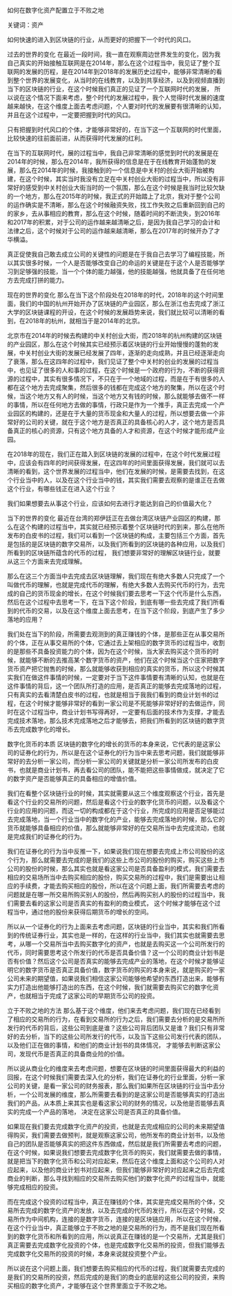 如何在数字化资产配置立于不败之地

关键词：资产

如何快速的进入到区块链的行业，从而更好的把握下一个时代的风口。

过去的世界的变化
在最近一段时间，我一直在观察周边世界发生的变化，因为我自己真实的开始接触互联网是在2014年，那么在这个过程当中，我见证了整个互联网的发展的历程，是在2014年到2018年的发展历史过程中，能够非常清晰的看到整个世界的发展变化，从当时的在线教育，以及到共享经济，以及到视频直播到当下的区块链的行业，在这个时候我们真正的见证了一个互联网时代的发展， 所以说在这个情况下面来考虑，整个时代的发展过程中，我个人觉得时代发展的速度越来越快，在这个维度上面去考虑问题，个人要对时代的发展要有很清晰的认知，并且在这个过程中，一定要把握到时代的风口。

只有把握到时代风口的个体，才能够非常好的，在当下这一个互联网的时代里面，比较快速的往前面前进，从而获得时代发展的红利。

在当下的互联网时代，展的过程当中，我自己非常清晰的感觉到时代的发展是在2014年的时候，那么在2014年，我所获得的信息是在于在线教育开始蓬勃的发展，那么在2014年的时候，我接触到的一个信息是中关村的创业大街开始被构建，在这个时候，其实当时我没有立足在中关村创业大街的过程当中，所以没有非常好的感受到中关村创业大街当时的一个氛围，那么在这个时候是我当时比较欠缺的一个地方，那么在2015年的时候，我正式的开始踏上了北京，我对于整个公司的运作确实是不清晰，那么在这个时候融资失败，找工作失败之后重新回到自己的的家乡，去从事相应的教育，那么在这个时候，随着时间的不断流失，到2016年和2017年的积累，对于公司的运作越来越清晰之后，是因为我自己学习的会计和法律之后，这个时候对于公司的运作越来越清晰，那么在2017年的时候开办了才华横溢。

真正促使我自己敢去成立公司的关键性的问题是在于我自己去学习了编程技能，所以其实很多时候，一个人是否能够改变自己的命运的关键是在于这个人是否能够学习到足够强的技能，当一个个体的能力越强，他的技能越强，他就具备了在任何地方去完成打拼的能力。

现在的世界的变化
那么在当下这个阶段处在2018年的时代，2018年的这个时间里面，我们的中国的杭州开始开办了区块链的产业园区，那么在浙江也去完成了浙江大学的区块链课程的开设，在这个时候的发展趋势来说，我们就比较可以清晰的看到，在2018年的杭州，就相当于是2014年的北京。

北京市在2014年的时候去构建的中关村创业大街，而2018年的杭州构建的区块链的产业园区，那么在这个时候其实已经预示着区块链的行业开始慢慢的蓬勃的发展，中关村创业大街的发展已经发展了四年，逐渐的走向成熟，并且已经逐渐走向了衰落，那么在这四年的过程中，我们见证了整个中关村的创业的发展的过程当中，也见证了很多的人和事的过程，在这个时候是一个政府的行为，不断的获得资源的过程中，其实有很多情况下，不只在于一个地域的过程，而是在于有很多的人都在这个地方去完成聚集，然后很多的钱都在完成这个地方的聚集，所以在这个时候，当这个地方又有人的时候，当这个地方又有钱的时候，那么就能够去做不一样的事情，所以在任何地方去做的事情，行政只是作为一个推手，真正去完成一个产业园区的构建的，还是在于大量的货币现金和大量人的过程，所以想要去做一个非常好的公司的关键，就在于这个地方是否真正的具备核心的人才，这个地方是否具备真正的核心的资源，只有这个地方具备的人才和资源，在这个时候才能形成产业园。

在2018年的现在，我们正在踏入到区块链的发展的过程中，在这个时代发展过程中，应该会有四年的时间获得发展，在这四年的时间里面获得发展，我们就可以去清晰的看到，这个世界发展的过程当中，他们在发展的时候，是需要去找到，在这个行业当中的人，以及在这个行业当中的钱，其实我们需要去观察的是谁正在去做这个行业，有哪些钱正在进入这个行业？

我们如果想要去从事这个行业，应该如何去进行才能达到自己的价值最大化？

当下的世界的变化
最近在台湾的郑伊廷正在去做台湾区块链产业园区的构建，那么在这个构建的过程当中，其实就已经预示着整个区块链时代的到来，那么在他所发布的白皮书的过程，我们可以看到一个区块链的构成，主要包括三个方面，首先是包括的是区块链的数字交易所，以及我们所看到的区块链的各种应用，以及我们所看到的区块链所蕴含的代币的过程， 我们想要非常好的理解区块链行业，就要从这三个方面来去完成理解。

那么在这三个方面当中去完成去区块链理解，我们现在有绝大多数人只完成了一个叫做代币的理解，也就是完成代币的理解，有绝大多数人去购买代币的行为，去完成的自己的货币现金的增长，在这个时候我们要去思考一下这个代币是什么东西，然后在这个过程中去思考一下，在当下这个阶段，到底有哪一些去完成了我们所看到的代币的交易，以及在这个维度上面去思考，在当下这个阶段，到底产生了多少落地的应用？

我们处在当下的阶段，所需要去观测到的真正赚钱的个体，是那些正在从事交易所的个体，正在从事交易所的个体，它通过去上架相应的数字货币的过程当中，收割的是那些不具备投资能力的个体，因为在这个时候，当大家去购买这个货币的时候，就能够不断的去推高某个数字货币的资产，他们在这个时候当这个庄家把数字货币资产把它抛售的时候，那么就能够收获到相应的真实的货币，所以这个时候其实我们在做这件事情的时候，一定要对于当下这件事情要有清晰的认知，也就是在这件事情的背后，这一个团队所打造的应用，是否真正的能够去完成落地的过程，只有真实的去看清楚白皮书的过程，也就是相当于我我们看到的商业计划书的过程，在这个时候才能够非常好的看到一家公司是不死能够非常好好的去做运作，同时在这个过程当中，商业计划书写得再好，一定要有后面的技术作为支撑，才能去完成技术落地，那么技术完成落地之后才能够去，把我们所看到的区块链的数字货币去完成数字化的增长。

数字化货币的本质
区块链的数字化的增长的货币的本身来说，它代表的是这家公司的证券化的行为，所以是在这个证券化的行为当中来去思考问题，我们就能够非常好的去分析一家公司，而分析一家公司的关键就是分析一家公司所发布的白皮书，也就是商业计划书，再去看公司的团队，能不能把这些事情做成，就决定了它的数字资产是否能够真正的具备相应的增值价值。

我们在看整个区块链行业的时候，其实就需要从这三个维度观察这个行业，首先是看这个行业的交易所的问题，然后是看这个行业的数字化货币的问题，以及看这个行业的应用的问题，而这一切的构成都在于这个行业，所完成的应用是否足够能过去完成落地，当一个行业当中的数字化的产业，能够去完成落地的时候，那么它的货币就能够具备相应的价值，那么就能够非常好的在交易所当中去完成流动，也就是完成我们的证券化的行为。

我们在证券化的行为当中反推一下，如果说我们现在想要去完成上市公司股份的这个行为，那么就需要去完成的是我们的这些上市公司的股份的购买，购买这些上市公司的股份的时候，那么其实也就是看这家公司是否具备盈利的模式，我们需要去相应的交易场所当中去购买相应的股份，购买交易所的过程中，我们是需要出让相应的手续费，才能去购买相应的股份，所以在这个问题上面，我们所需要去考虑的问题就是在哪一所交易所购买别人的股份，然后再购买别人的股份的过程当中，我们需要去看的这家公司是否真实的有盈利的商业模式， 这个时候才能够在这个过程当中，通过他的股份来获得后期货币的增长的空间。

所以从一个证券化的行为上面来去考虑问题，区块链的行业当中，其实和我们所看到的传统证券行业，其实也是一样的，在这样的行业当中，我们其实也就需要去思考，从哪一个交易所当中去购买数字化的资产，也就是去购买这一个公司所发行的代币，同时需要思考这个所发行的代币是否具备价值？这一个公司的商业计划书是否有价值？然后这个公司是否真实的能够去完成产业的落地，在这个时候才能够证明它的数字货币是否真正具备价值，数字货币的购买的本身来说，就是购买的一家公司未来的期望值，如果说我们相信这家公司能够他希望的东西打造出来，能够有实力打造出他能够打造出的东西，在这个时候，我们就需要去购买它的数字化资产，也就相当于完成了这家公司的早期货币公司的投资。

立于不败之地的方法
那么基于这个维度，他们来去考虑问题，我们现在已经看到了相应的交易所的行为，在看到交易所的行为之后，我们需要去分析的是交易所所发行的代币的背后，这些公司到底是谁？这些公司背后团队又是谁？我们只有非常好的去分析，当下的这些公司所发行的代币，以及当下这些公司发行代表的团队，以及他们正在做的事情，和他们的商业计划书的具体情况， 才能够去判断这家公司，发现代币是否真正的具备商业险的价值。

所以说从商业化的维度来去考虑问题，想要在区块链的时间里面获得最大的利益的回报，在这个时候我们需要去深入化的分析，我们在证券化的行业里面，分析一家公司的关键，是看一家公司的财务报表，那么我们如果所在区块链的行业当中去分析，一个公司发展的维度，那么所需要去看到的是这家公司是否能够真实的打造出我们的产品，从本质上来其实也是看这家公司的财务的情况，以及他是否能够去真实的完成一个产品的落地， 决定在这家公司是否真正的具备价值。

如果现在我们要去完成数字化资产的投资，也就是去完成相应的公司的未来期望值得购买，我们需要去做预判，就是观察这家公司，他所发布的商业计划书，以及他自己的团队是否能够真实的把这件东西做成，然后就是我们所需要去考虑的问题，在这个时候，如果说我们想要去完成数字化货币的购买，我们就需要去做的事情，就是把当下的数字化货币和公司对应起来，然后在这个维度上面和这个公司的人对应起来，以及他的商业计划书对应起来，但我们能够非常好的对应起来之后去完成商业的判断，那么寻找到相应的交易所去购买他们的数字化资产的过程当中，就能够完成相应的投资。

而在完成这个投资的过程当中，真正在赚钱的个体，其实是完成交易所的个体，交易所去完成的数字化资产的发放，以及去完成的代币的发行，所以在这个时候，交易所作为中间机构，连接的是数字货币，连接的是区块链应用，所以在这个时候，在这个行业当中，真正能够立于不败之地的是交易所的行为，而不是我们现在所看到的数字化货币和所看到的应用，所以说真正在赚钱的是一个交易所，尤其是我们真正需要去完成数字化投资的个体，也是完成数字化交易所的投资，但我们能够去完成数字化交易所的投资的时候，本身来说就投资整个产业。

所以说在这个问题上面，我们想要去购买相应的代币的过程，我们就需要去完成的是我们的交易所的投资，然后完成的是我们的商业的底层的这些公司的投资，来购买相应的数字化资产，才能够在这个世界里面立于不败之地。
